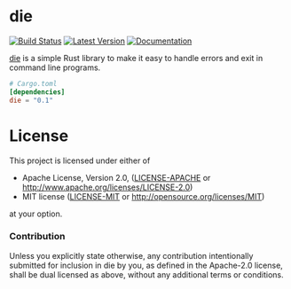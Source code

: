# die

[![Build Status](https://travis-ci.com/moparisthebest/die.svg?branch=master)](https://travis-ci.com/moparisthebest/die)
[![Latest Version](https://img.shields.io/crates/v/die.svg)](https://crates.io/crates/die)
[![Documentation](https://docs.rs/die/badge.svg)](https://docs.rs/die)

[die] is a simple Rust library to make it easy to handle errors and exit in command line programs.

[die]: https://code.moparisthebest.com/moparisthebest/die

```toml
# Cargo.toml
[dependencies]
die = "0.1"
```

# License

This project is licensed under either of

 * Apache License, Version 2.0, ([LICENSE-APACHE](LICENSE-APACHE) or
   http://www.apache.org/licenses/LICENSE-2.0)
 * MIT license ([LICENSE-MIT](LICENSE-MIT) or
   http://opensource.org/licenses/MIT)

at your option.

### Contribution

Unless you explicitly state otherwise, any contribution intentionally submitted
for inclusion in die by you, as defined in the Apache-2.0 license, shall be
dual licensed as above, without any additional terms or conditions.
